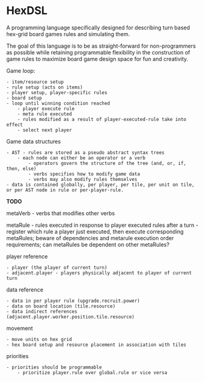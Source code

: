 # HexDSL
A programming language specifically designed for describing turn based hex-grid board games rules and simulating them.

The goal of this language is to be as straight-forward for non-programmers as possible while retaining programmable flexibility in the construction of game rules to maximize board game design space for fun and creativity.

Game loop:

    - item/resource setup
    - rule setup (acts on items)
    - player setup, player-specific rules
    - board setup
    - loop until winning condition reached
        - player execute rule
        - meta rule executed
        - rules modified as a result of player-executed-rule take into effect   
        - select next player

Game data structures

    - AST - rules are stored as a pseudo abstract syntax trees
        - each node can either be an operator or a verb
            - operators govern the structure of the tree (and, or, if, then, else)
            - verbs specifies how to modify game data
            - verbs may also modify rules themselves
    - data is contained globally, per player, per tile, per unit on tile, or per AST node in rule or per-player-rule.

**TODO**

metaVerb - verbs that modifies other verbs

metaRule - rules executed in response to player executed rules after a turn
    - register which rule a player just executed, then execute corresponding metaRules; beware of dependencies and metarule execution order requirements; can metaRules be dependent on other metaRules?

player reference 

    - player (the player of current turn)
    - adjacent.player - players physically adjacent to player of current turn
data reference

    - data in per player rule (upgrade.recruit.power)
    - data on board location (tile.resource)
    - data indirect references (adjacent.player.worker.position.tile.resource)

movement

    - move units on hex grid
    - hex board setup and resource placement in association with tiles

priorities

    - priorities should be programmable
        - prioritize player.rule over global.rule or vice versa
